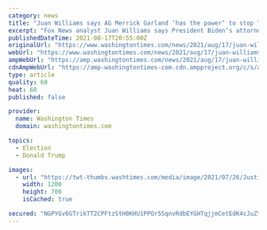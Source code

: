 ```yaml
---
category: news
title: "Juan Williams says AG Merrick Garland ‘has the power’ to stop Trump 2024 bid: ‘It is time to use it’"
excerpt: "Fox News analyst Juan Williams says President Biden’s attorney general can and should disqualify Donald Trump for running for president in 2024."
publishedDateTime: 2021-08-17T20:55:00Z
originalUrl: "https://www.washingtontimes.com/news/2021/aug/17/juan-williams-merrick-garland-can-stop-donald-trum/"
webUrl: "https://www.washingtontimes.com/news/2021/aug/17/juan-williams-merrick-garland-can-stop-donald-trum/"
ampWebUrl: "https://amp.washingtontimes.com/news/2021/aug/17/juan-williams-merrick-garland-can-stop-donald-trum/"
cdnAmpWebUrl: "https://amp-washingtontimes-com.cdn.ampproject.org/c/s/amp.washingtontimes.com/news/2021/aug/17/juan-williams-merrick-garland-can-stop-donald-trum/"
type: article
quality: 60
heat: 60
published: false

provider:
  name: Washington Times
  domain: washingtontimes.com

topics:
  - Election
  - Donald Trump

images:
  - url: "https://twt-thumbs.washtimes.com/media/image/2021/07/26/Justice_Department_US_Attorneys_54264.jpg-cd549_c0-375-4500-3000_s1200x700.jpg?db2a1f32be236a9861c0f774156e2498ebd2d0b3"
    width: 1200
    height: 700
    isCached: true

secured: "NGPYGv6GTrikTT2CPFtzStH0KHU1PPOr5SqnvRdbEYGHTqjjmCetEdK4cJuZtzj4bx1j/YpIrAyR2HJZ2fKtgn6P7+TkqdO3Xg8XoNW6Z1K4EWvzbhGSSqM99LdBzVgASoIhiivb3VZYfh5g0NGDzwWVNQQThjwkoG1akL9vfTsU7ZXzb1AYHsAvYOSPzM3E1TchJULJuPjRRaOqggUuUgyRSoFj63WLMQkdbv37W5aBTouVlSeSU7C79V5kD6QJosjcBKZAh03VpUA45v7d9xG3wsRg0iS0eHY71OXxrZQZ6fRUVMzyTDvlnctNXcNjhSmYeomxDrQFXAnnqfmVsWuBhvHI1DrNYkYdw+3EDNQ=;78nIgrDLNvTDqsnqyN69xw=="
---
```


